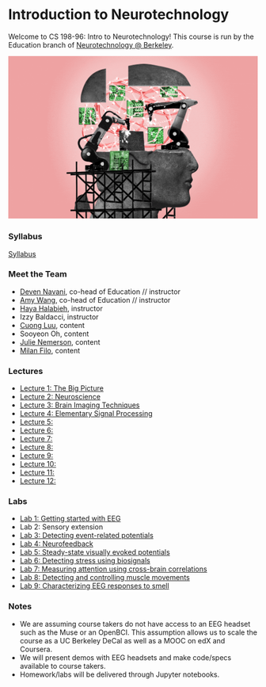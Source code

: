 # Introduction to Neurotechnology

Welcome to CS 198-96: Intro to Neurotechnology! This course is run by the Education branch of [Neurotechnology @ Berkeley](https://neurotech.berkeley.edu).

![](neurotech.gif)

### Syllabus

[Syllabus](https://docs.google.com/document/d/1RNY-i1McHvnUqbty7TlWxkoekqouRAe-HznR-ZPzUc0/edit?usp=sharing)

### Meet the Team

- [Deven Navani](https://linkedin.com/in/devennavani), co-head of Education // instructor
- [Amy Wang](https://www.linkedin.com/in/amywang58/), co-head of Education // instructor
- [Haya Halabieh](https://www.linkedin.com/in/haya-halabieh-145941187/), instructor
- Izzy Baldacci, instructor
- [Cuong Luu](https://www.linkedin.com/in/cuong-luu/), content
- Sooyeon Oh, content
- [Julie Nemerson](https://www.linkedin.com/in/julie-nemerson/), content
- [Milan Filo](https://www.linkedin.com/in/milan-f-b2a861110/), content 

### Lectures

- [Lecture 1: The Big Picture](https://docs.google.com/presentation/d/18uCmsE90HPA1_8xNekUP94K5ErNxOS5hffchtTHXlLg/edit?usp=sharing)
- [Lecture 2: Neuroscience]()
- [Lecture 3: Brain Imaging Techniques]()
- [Lecture 4: Elementary Signal Processing]()
- [Lecture 5: ]()
- [Lecture 6: ]()
- [Lecture 7: ]()
- [Lecture 8: ]()
- [Lecture 9: ]()
- [Lecture 10: ]()
- [Lecture 11: ]()
- [Lecture 12: ]()

### Labs

- [Lab 1: Getting started with EEG](http://docs.openbci.com/Tutorials/02-Ganglion_Getting%20Started_Guide)
- Lab 2: Sensory extension
- [Lab 3: Detecting event-related potentials](lab3)
- [Lab 4: Neurofeedback](lab4)
- [Lab 5: Steady-state visually evoked potentials](lab5)
- [Lab 6: Detecting stress using biosignals](lab6)
- [Lab 7: Measuring attention using cross-brain correlations](lab7)
- [Lab 8: Detecting and controlling muscle movements](lab8)
- [Lab 9: Characterizing EEG responses to smell](lab9)

### Notes

* We are assuming course takers do not have access to an EEG headset such as the Muse or an OpenBCI. This assumption allows us to scale the course as a UC Berkeley DeCal as well as a MOOC on edX and Coursera.
* We will present demos with EEG headsets and make code/specs available to course takers.
* Homework/labs will be delivered through Jupyter notebooks.